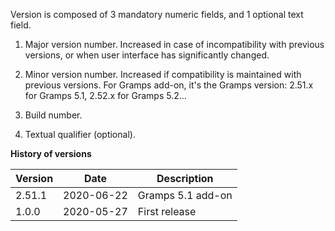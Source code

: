 Version is composed of 3 mandatory numeric fields, and 1 optional text field.

1) Major version number. Increased in case of incompatibility with previous versions, or when user interface has significantly changed.
 
2) Minor version number. Increased if compatibility is maintained with previous versions.
   For Gramps add-on, it's the Gramps version: 2.51.x for Gramps 5.1, 2.52.x for Gramps 5.2...

3) Build number.

4) Textual qualifier (optional).



**History of versions**

| Version | Date       | Description       |
| ------- | ---------- | ----------------- |
| 2.51.1  | 2020-06-22 | Gramps 5.1 add-on |
| 1.0.0   | 2020-05-27 | First release     |


